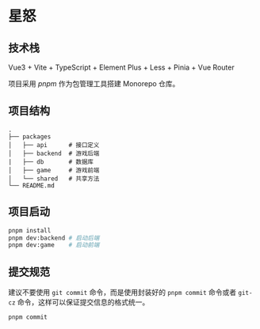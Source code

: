 # 星怒

## 技术栈

Vue3 + Vite + TypeScript + Element Plus + Less + Pinia + Vue Router

项目采用 _pnpm_ 作为包管理工具搭建 Monorepo 仓库。

## 项目结构

```
.
├── packages
│   ├── api      # 接口定义
│   ├── backend  # 游戏后端
|   ├── db       # 数据库
│   ├── game     # 游戏前端
│   └── shared   # 共享方法
└── README.md
```

## 项目启动

```bash
pnpm install
pnpm dev:backend # 启动后端
pnpm dev:game    # 启动前端
```

## 提交规范

建议不要使用 `git commit` 命令，而是使用封装好的 `pnpm commit` 命令或者 `git-cz` 命令，这样可以保证提交信息的格式统一。

```bash
pnpm commit
```
